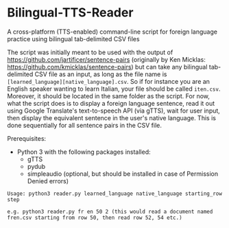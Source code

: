 # Bilingual-TTS-Reader
A cross-platform (TTS-enabled) command-line script for foreign language practice using bilingual tab-delimited CSV files

The script was initially meant to be used with the output of https://github.com/jartificer/sentence-pairs (originally by Ken Micklas: https://github.com/kmicklas/sentence-pairs) but can take any bilingual tab-delimited CSV file as an input, as long as the file name is ```[learned_language][native_language].csv```. So if for instance you are an English speaker wanting to learn Italian, your file should be called ```iten.csv```. Moreover, it should be located in the same folder as the script.
For now, what the script does is to display a foreign language sentence, read it out using Google Translate's text-to-speech API (via gTTS), wait for user input, then display the equivalent sentence in the user's native language. This is done sequentially for all sentence pairs in the CSV file.

Prerequisites:
* Python 3 with the following packages installed:
  * gTTS
  * pydub
  * simpleaudio (optional, but should be installed in case of Permission Denied errors)

```Usage: python3 reader.py learned_language native_language starting_row step``` 

```e.g. python3 reader.py fr en 50 2 (this would read a document named fren.csv starting from row 50, then read row 52, 54 etc.)```
